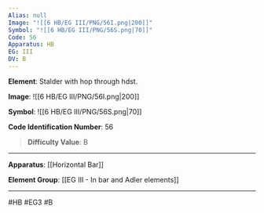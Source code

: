 ```yaml
---
Alias: null
Image: "![[6 HB/EG III/PNG/56I.png|200]]"
Symbol: "![[6 HB/EG III/PNG/56S.png|70]]"
Code: 56
Apparatus: HB
EG: III
DV: B
---
```

**Element**: Stalder with hop through hdst.

**Image**:
![[6 HB/EG III/PNG/56I.png|200]]

**Symbol**:
![[6 HB/EG III/PNG/56S.png|70]]

**Code Identification Number**: 56

>**Difficulty Value**: B

___
**Apparatus**: [[Horizontal Bar]]

**Element Group**: [[EG III - In bar and Adler elements]]
___
#HB #EG3 #B
